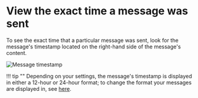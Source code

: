 # View the exact time a message was sent

To see the exact time that a particular message was sent, look for the
message's timestamp located on the right-hand side of the message's
content.

![Message timestamp](/static/images/help/message-exact-time.png)

!!! tip ""
    Depending on your settings, the message's timestamp is displayed in
    either a 12-hour or 24-hour format; to change the format your messages
    are displayed in, see [here](/help/change-the-date-and-time-format).
